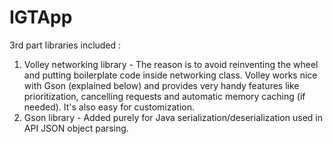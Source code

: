 # IGTApp
3rd part libraries included :
1. Volley networking library - The reason is to avoid reinventing the wheel 
and putting boilerplate code inside networking class. Volley works nice with Gson (explained below) and 
provides very handy features like prioritization, cancelling requests and automatic memory caching (if needed). 
It's also easy for customization.
2. Gson library - Added purely for Java serialization/deserialization used in API JSON object parsing.
